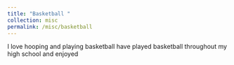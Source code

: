 ```yaml
---
title: "Basketball "
collection: misc
permalink: /misc/basketball
---
```


I love hooping and playing basketball have played basketball throughout my high school and enjoyed 
